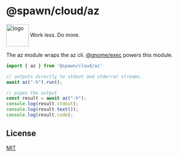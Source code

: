 # @spawn/cloud/az

<div height=30" vertical-align="top">
<image src="https://raw.githubusercontent.com/gnomejs/gnomejs/main/assets/icon.png"
    alt="logo" width="60" valign="middle" />
<span>Work less. Do more. </span>
</div>

The az module wraps the az cli. [@gnome/exec](https://jsr.io/@gnome/exec)
powers this module.

```typescript
import { az } from '@spawn/cloud/az'

// outputs directly to stdout and stderror streams.
await az("-h").run();

// pipes the output
const result = await az("-h");
console.log(result.stdout);
console.log(result.text());
console.log(result.code);
```

## License

[MIT](./LICENSE.md)
